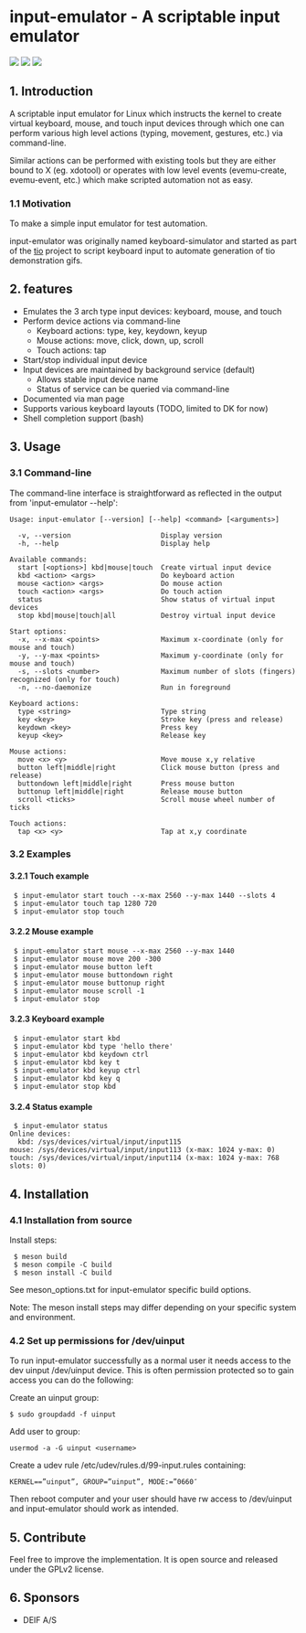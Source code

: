 # input-emulator - A scriptable input emulator

[![](https://img.shields.io/github/v/release/tio/input-emulator?sort=semver)](https://github.com/tio/input-emulator/releases)
[![](https://img.shields.io/tokei/lines/github/tio/input-emulator)](https://github.com/tio/input-emulator)
[![](https://img.shields.io/codefactor/grade/github/tio/input-emulator)](https://www.codefactor.io/repository/github/tio/input-emulator)

## 1. Introduction

A scriptable input emulator for Linux which instructs the kernel to create
virtual keyboard, mouse, and touch input devices through which one can perform
various high level actions (typing, movement, gestures, etc.) via command-line.

Similar actions can be performed with existing tools but they are either
bound to X (eg. xdotool) or operates with low level events (evemu-create,
evemu-event, etc.) which make scripted automation not as easy.

### 1.1 Motivation

To make a simple input emulator for test automation.

input-emulator was originally named keyboard-simulator and started as part of
the [tio](https://github.com/tio/tio) project to script keyboard input to
automate generation of tio demonstration gifs.

## 2. features

 * Emulates the 3 arch type input devices: keyboard, mouse, and touch
 * Perform device actions via command-line
    * Keyboard actions: type, key, keydown, keyup
    * Mouse actions: move, click, down, up, scroll
    * Touch actions: tap
 * Start/stop individual input device
 * Input devices are maintained by background service (default)
    * Allows stable input device name
    * Status of service can be queried via command-line
 * Documented via man page
 * Supports various keyboard layouts (TODO, limited to DK for now)
 * Shell completion support (bash)

## 3. Usage

### 3.1 Command-line

The command-line interface is straightforward as reflected in the output from 'input-emulator --help':

```
Usage: input-emulator [--version] [--help] <command> [<arguments>]

  -v, --version                      Display version
  -h, --help                         Display help

Available commands:
  start [<options>] kbd|mouse|touch  Create virtual input device
  kbd <action> <args>                Do keyboard action
  mouse <action> <args>              Do mouse action
  touch <action> <args>              Do touch action
  status                             Show status of virtual input devices
  stop kbd|mouse|touch|all           Destroy virtual input device

Start options:
  -x, --x-max <points>               Maximum x-coordinate (only for mouse and touch)
  -y, --y-max <points>               Maximum y-coordinate (only for mouse and touch)
  -s, --slots <number>               Maximum number of slots (fingers) recognized (only for touch)
  -n, --no-daemonize                 Run in foreground

Keyboard actions:
  type <string>                      Type string
  key <key>                          Stroke key (press and release)
  keydown <key>                      Press key
  keyup <key>                        Release key

Mouse actions:
  move <x> <y>                       Move mouse x,y relative
  button left|middle|right           Click mouse button (press and release)
  buttondown left|middle|right       Press mouse button
  buttonup left|middle|right         Release mouse button
  scroll <ticks>                     Scroll mouse wheel number of ticks

Touch actions:
  tap <x> <y>                        Tap at x,y coordinate
```

### 3.2 Examples

#### 3.2.1 Touch example
```
 $ input-emulator start touch --x-max 2560 --y-max 1440 --slots 4
 $ input-emulator touch tap 1280 720
 $ input-emulator stop touch
```
#### 3.2.2 Mouse example
```
 $ input-emulator start mouse --x-max 2560 --y-max 1440
 $ input-emulator mouse move 200 -300
 $ input-emulator mouse button left
 $ input-emulator mouse buttondown right
 $ input-emulator mouse buttonup right
 $ input-emulator mouse scroll -1
 $ input-emulator stop
```
#### 3.2.3 Keyboard example
```
 $ input-emulator start kbd
 $ input-emulator kbd type 'hello there'
 $ input-emulator kbd keydown ctrl
 $ input-emulator kbd key t
 $ input-emulator kbd keyup ctrl
 $ input-emulator kbd key q
 $ input-emulator stop kbd
```
#### 3.2.4 Status example
```
 $ input-emulator status
Online devices:
  kbd: /sys/devices/virtual/input/input115
mouse: /sys/devices/virtual/input/input113 (x-max: 1024 y-max: 0)
touch: /sys/devices/virtual/input/input114 (x-max: 1024 y-max: 768 slots: 0)
```

## 4. Installation

### 4.1 Installation from source
Install steps:

```
 $ meson build
 $ meson compile -C build
 $ meson install -C build
```

See meson_options.txt for input-emulator specific build options.

Note: The meson install steps may differ depending on your specific system and
environment.

### 4.2 Set up permissions for /dev/uinput

To run input-emulator successfully as a normal user it needs access to the dev
uinput /dev/uinput device. This is often permission protected so to gain access
you can do the following:

Create an uinput group:
```
$ sudo groupdadd -f uinput
```

Add user to group:
```
usermod -a -G uinput <username>
```

Create a udev rule /etc/udev/rules.d/99-input.rules containing:
```
KERNEL==”uinput”, GROUP=”uinput”, MODE:=”0660″
```

Then reboot computer and your user should have rw access to /dev/uinput and
input-emulator should work as intended.


## 5. Contribute

Feel free to improve the implementation. It is open source and released under
the GPLv2 license.

## 6. Sponsors

 * DEIF A/S
